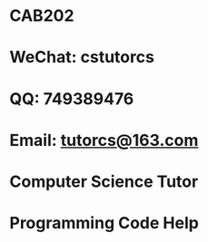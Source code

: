 # CAB202

# WeChat: cstutorcs

# QQ: 749389476

# Email: tutorcs@163.com

# Computer Science Tutor

# Programming Code Help
